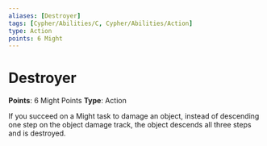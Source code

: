 ```yaml
---
aliases: [Destroyer]
tags: [Cypher/Abilities/C, Cypher/Abilities/Action]
type: Action
points: 6 Might
---
```


# Destroyer

**Points**: 6 Might Points
**Type**: Action

If you succeed on a Might task to damage an object, instead of descending one step on the object damage track, the object descends all three steps and is destroyed.
